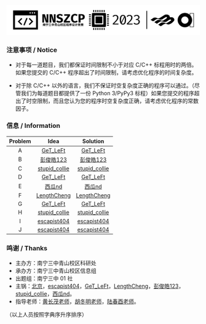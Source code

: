 ![head](./Statement/assets/new_head.jpg)

### 注意事项 $\textbf{/ Notice}$

- 对于每一道题目，我们都保证时间限制不小于对应 C/C++ 标程用时的两倍。如果您提交的 C/C++ 程序超出了时间限制，请考虑优化程序的时间复杂度。

- 对于除 C/C++ 以外的语言，我们不保证时空复杂度正确的程序可以通过。（尽管我们为每道题目都提供了一份 Python 3/PyPy3 标程）如果您提交的程序超出了时空限制，而且您认为您的程序时空复杂度正确，请考虑优化程序的常数因子。

### 信息 $\textbf{/ Information}$

| Problem | Idea | Solution |
| :----------: | :----------: | :----------: |
| A | [GeT_LeFt](https://www.luogu.com.cn/user/807091) | [GeT_LeFt](https://www.luogu.com.cn/user/807091) |
| B | [彭俊皓123](https://www.luogu.com.cn/user/353893) | [彭俊皓123](https://www.luogu.com.cn/user/353893) |
| C | [stupid_collie](https://www.luogu.com.cn/user/540287) | [stupid_collie](https://www.luogu.com.cn/user/540287) |
| D | [GeT_LeFt](https://www.luogu.com.cn/user/807091) | [GeT_LeFt](https://www.luogu.com.cn/user/807091) |
| E | [西瓜nd](https://www.luogu.com.cn/user/464081) | [西瓜nd](https://www.luogu.com.cn/user/464081) |
| F | [LengthCheng](https://www.luogu.com.cn/user/796913) | [LengthCheng](https://www.luogu.com.cn/user/796913) |
| G | [GeT_LeFt](https://www.luogu.com.cn/user/807091) | [GeT_LeFt](https://www.luogu.com.cn/user/807091) |
| H | [stupid_collie](https://www.luogu.com.cn/user/540287) | [stupid_collie](https://www.luogu.com.cn/user/540287) |
| I | [escapist404](https://www.luogu.com.cn/user/284754) | [escapist404](https://www.luogu.com.cn/user/284754) |
| J | [escapist404](https://www.luogu.com.cn/user/284754) | [escapist404](https://www.luogu.com.cn/user/284754) |


### 鸣谢 $\textbf{/ Thanks}$

* 主办方：南宁三中青山校区科研处
* 承办方：南宁三中青山校区信息组
* 出题组：南宁三中 01 社
* 主锅：[北京](https://www.luogu.com.cn/user/322285)，[escapist404](https://www.luogu.com.cn/user/284754)，[GeT_LeFt](https://www.luogu.com.cn/user/807091)，[LengthCheng](https://www.luogu.com.cn/user/796913)，[彭俊皓123](https://www.luogu.com.cn/user/353893)，[stupid_collie](https://www.luogu.com.cn/user/540287)，[西瓜nd](https://www.luogu.com.cn/user/464081)。
* 指导老师：[黄长茂老师](https://www.luogu.com.cn/user/34746)，[胡冬明老师](https://www.luogu.com.cn/user/4503)，[陆春酉老师](https://www.luogu.com.cn/user/283814)。

（以上人员按照字典序升序排序）

